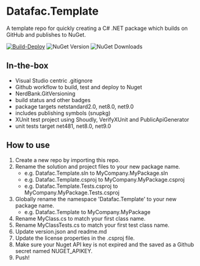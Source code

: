 
# Datafac.Template
A template repo for quickly creating a C# .NET package which builds on GitHub 
and publishes to NuGet.

[![Build-Deploy](https://github.com/datafac/template/actions/workflows/dotnet.yml/badge.svg)](https://github.com/datafac/template/actions/workflows/dotnet.yml)
![NuGet Version](https://img.shields.io/nuget/v/Datafac.Template)
![NuGet Downloads](https://img.shields.io/nuget/dt/Datafac.Template)

## In-the-box
- Visual Studio centric .gitignore
- Github workflow to build, test and deploy to Nuget
- NerdBank.GitVersioning
- build status and other badges
- package targets netstandard2.0, net8.0, net9.0
- includes publishing symbols (snupkg)
- XUnit test project using Shoudly, VerifyXUnit and PublicApiGenerator
- unit tests target net481, net8.0, net9.0

## How to use
1. Create a new repo by importing this repo.
2. Rename the solution and project files to your new package name.
   - e.g. Datafac.Template.sln to MyCompany.MyPackage.sln
   - e.g. Datafac.Template.csproj to MyCompany.MyPackage.csproj
   - e.g. Datafac.Template.Tests.csproj to MyCompany.MyPackage.Tests.csproj
3. Globally rename the namespace 'Datafac.Template' to your new package name.
   - e.g. Datafac.Template to MyCompany.MyPackage
4. Rename MyClass.cs to match your first class name.
5. Rename MyClassTests.cs to match your first test class name.
6. Update version.json and readme.md
7. Update the license properties in the .csproj file.
8. Make sure your Nuget API key is not expired and the
   saved as a Github secret named NUGET_APIKEY.
9. Push!
